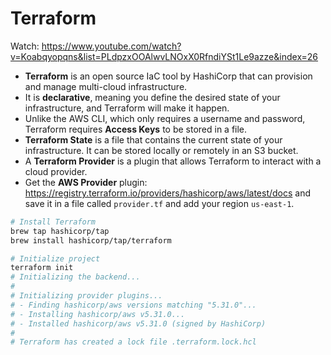 # Terraform

Watch: https://www.youtube.com/watch?v=Koabqyopqns&list=PLdpzxOOAlwvLNOxX0RfndiYSt1Le9azze&index=26

- **Terraform** is an open source IaC tool by HashiCorp that can provision and manage multi-cloud infrastructure.
- It is **declarative**, meaning you define the desired state of your infrastructure, and Terraform will make it happen.
- Unlike the AWS CLI, which only requires a username and password, Terraform requires **Access Keys** to be stored in a file.
- **Terraform State** is a file that contains the current state of your infrastructure. It can be stored locally or remotely in an S3 bucket.
- A **Terraform Provider** is a plugin that allows Terraform to interact with a cloud provider.
- Get the **AWS Provider** plugin: https://registry.terraform.io/providers/hashicorp/aws/latest/docs and save it in a file called `provider.tf` and add your region `us-east-1`.

```sh
# Install Terraform
brew tap hashicorp/tap
brew install hashicorp/tap/terraform

# Initialize project
terraform init
# Initializing the backend...
#
# Initializing provider plugins...
# - Finding hashicorp/aws versions matching "5.31.0"...
# - Installing hashicorp/aws v5.31.0...
# - Installed hashicorp/aws v5.31.0 (signed by HashiCorp)
#
# Terraform has created a lock file .terraform.lock.hcl
```